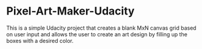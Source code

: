 # Pixel-Art-Maker-Udacity
This is a simple Udacity project that creates a blank MxN canvas grid based on user input and allows the user to create an art design by filling up the boxes with a desired color.
